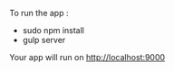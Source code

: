 To run the app :
- sudo npm install
- gulp server

Your app will run on [http://localhost:9000](http://localhost:9000)

